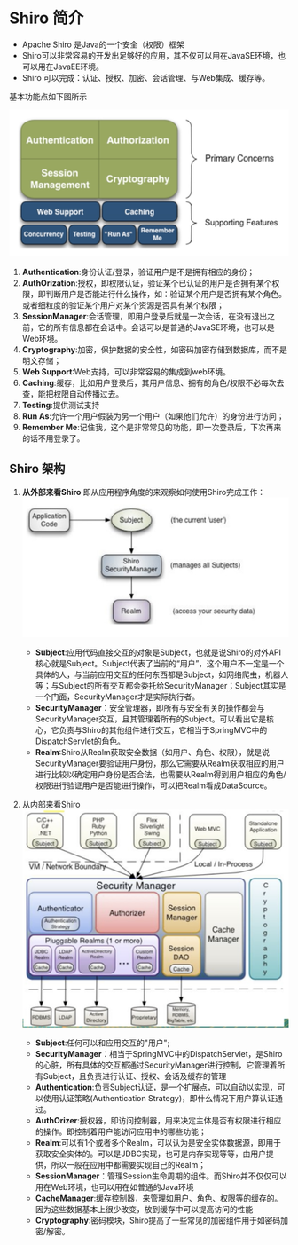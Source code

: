 # Shiro 简介

- Apache Shiro 是Java的一个安全（权限）框架
- Shiro可以非常容易的开发出足够好的应用，其不仅可以用在JavaSE环境，也可以用在JavaEE环境。
- Shiro 可以完成：认证、授权、加密、会话管理、与Web集成、缓存等。

基本功能点如下图所示

![shiro1.png](0_images/shiro1.png)

1. **Authentication**:身份认证/登录，验证用户是不是拥有相应的身份；
2. **AuthOrization**:授权，即权限认证，验证某个已认证的用户是否拥有某个权限，即判断用户是否能进行什么操作，如：验证某个用户是否拥有某个角色。或者细粒度的验证某个用户对某个资源是否具有某个权限；
3. **SessionManager**:会话管理，即用户登录后就是一次会话，在没有退出之前，它的所有信息都在会话中。会话可以是普通的JavaSE环境，也可以是Web环境。
4. **Cryptography**:加密，保护数据的安全性，如密码加密存储到数据库，而不是明文存储；
5. **Web Support**:Web支持，可以非常容易的集成到web环境。
6. **Caching**:缓存，比如用户登录后，其用户信息、拥有的角色/权限不必每次去查，能把权限自动传播过去。
7. **Testing**:提供测试支持
8. **Run As**:允许一个用户假装为另一个用户（如果他们允许）的身份进行访问；
9. **Remember Me**:记住我，这个是非常常见的功能，即一次登录后，下次再来的话不用登录了。

## Shiro 架构

1. **从外部来看Shiro**
    即从应用程序角度的来观察如何使用Shiro完成工作：
    ![shiro2.png](0_images/shiro2.png)
    - **Subject**:应用代码直接交互的对象是Subject，也就是说Shiro的对外API核心就是Subject。Subject代表了当前的“用户”，这个用户不一定是一个具体的人，与当前应用交互的任何东西都是Subject，如网络爬虫，机器人等；与Subject的所有交互都会委托给SecurityManager；Subject其实是一个门面，SecurityManager才是实际执行者。
    - **SecurityManager**：安全管理器，即所有与安全有关的操作都会与SecurityManager交互，且其管理着所有的Subject。可以看出它是核心，它负责与Shiro的其他组件进行交互，它相当于SpringMVC中的DispatchServlet的角色。
    - **Realm**:Shiro从Realm获取安全数据（如用户、角色、权限），就是说SecurityManager要验证用户身份，那么它需要从Realm获取相应的用户进行比较以确定用户身份是否合法，也需要从Realm得到用户相应的角色/权限进行验证用户是否能进行操作，可以把Realm看成DataSource。

2. 从内部来看Shiro
    ![shiro3.png)](0_images/shiro3.png)
    - **Subject**:任何可以和应用交互的"用户";
    - **SecurityManager**：相当于SpringMVC中的DispatchServlet，是Shiro的心脏，所有具体的交互都通过SecurityManager进行控制，它管理着所有Subject，且负责进行认证、授权、会话及缓存的管理
    - **Authentication**:负责Subject认证，是一个扩展点，可以自动以实现，可以使用认证策略(Authentication Strategy)，即什么情况下用户算认证通过。
    - **AuthOrizer**:授权器，即访问控制器，用来决定主体是否有权限进行相应的操作。即控制着用户能访问应用中的哪些功能；
    - **Realm**:可以有1个或者多个Realm，可以认为是安全实体数据源，即用于获取安全实体的。可以是JDBC实现，也可是内存实现等等，由用户提供，所以一般在应用中都需要实现自己的Realm；
    - **SessionManager**：管理Session生命周期的组件。而Shiro并不仅仅可以用在Web环境，也可以用在如普通的Java环境
    - **CacheManager**:缓存控制器，来管理如用户、角色、权限等的缓存的。因为这些数据基本上很少改变，放到缓存中可以提高访问的性能
    - **Cryptography**:密码模块，Shiro提高了一些常见的加密组件用于如密码加密/解密。
